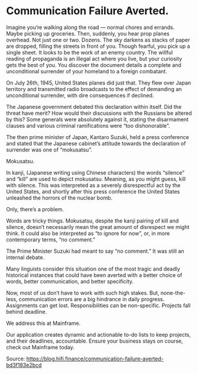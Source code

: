 
# Communication Failure Averted.



Imagine you’re walking along the road — normal chores and errands. Maybe picking up groceries. Then, suddenly, you hear prop planes overhead. Not just one or two. Dozens. The sky darkens as stacks of paper are dropped, filling the streets in front of you. Though fearful, you pick up a single sheet. It looks to be the work of an enemy country. The willful reading of propaganda is an illegal act where you live, but your curiosity gets the best of you. You discover the document details a complete and unconditional surrender of your homeland to a foreign combatant.

On July 26th, 1945, United States planes did just that. They flew over Japan territory and transmitted radio broadcasts to the effect of demanding an unconditional surrender, with dire consequences if declined.

The Japanese government debated this declaration within itself. Did the threat have merit? How would their discussions with the Russians be altered by this? Some generals were absolutely against it, stating the disarmament clauses and various criminal ramifications were “too dishonorable”.

The then prime minister of Japan, Kantaro Suzuki, held a press conference and stated that the Japanese cabinet’s attitude towards the declaration of surrender was one of “mokusatsu”.

Mokusatsu.

In kanji, (Japanese writing using Chinese characters) the words “silence” and “kill” are used to depict mokusatsu. Meaning, as you might guess, kill with silence. This was interpreted as a severely disrespectful act by the United States, and shortly after this press conference the United States unleashed the horrors of the nuclear bomb.

Only, there’s a problem.

Words are tricky things. Mokusatsu, despite the kanji pairing of kill and silence, doesn’t necessarily mean the great amount of disrespect we might think. It could also be interpreted as “to ignore for now”, or, in more contemporary terms, “no comment.”

The Prime Minister Suzuki had meant to say “no comment.” It was still an internal debate.

Many linguists consider this situation one of the most tragic and deadly historical instances that could have been averted with a better choice of words, better communication, and better specificity.

Now, most of us don’t have to work with such high stakes. But, none-the-less, communication errors are a big hindrance in daily progress. Assignments can get lost. Responsibilities can be non-specific. Projects fall behind deadline.

We address this at Mainframe.

Our application creates dynamic and actionable to-do lists to keep projects, and their deadlines, accountable. Ensure your business stays on course, check out Mainframe today.


Source: https://blog.hifi.finance/communication-failure-averted-bd3f183e2bcd
